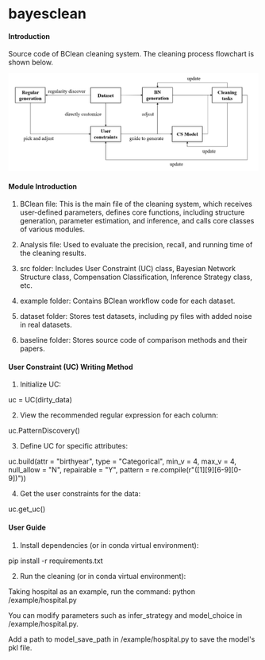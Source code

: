 # bayesclean

#### Introduction
Source code of BClean cleaning system. The cleaning process flowchart is shown below.

![](https://github.com/thethe-github/BClean/blob/master/img/overview.png)

#### Module Introduction

1. BClean file: This is the main file of the cleaning system, which receives user-defined parameters, defines core functions, including structure generation, parameter estimation, and inference, and calls core classes of various modules.

2. Analysis file: Used to evaluate the precision, recall, and running time of the cleaning results.

3. src folder: Includes User Constraint (UC) class, Bayesian Network Structure class, Compensation Classification, Inference Strategy class, etc.

4. example folder: Contains BClean workflow code for each dataset.

5. dataset folder: Stores test datasets, including py files with added noise in real datasets.

6. baseline folder: Stores source code of comparison methods and their papers.

#### User Constraint (UC) Writing Method
1. Initialize UC:

uc = UC(dirty_data)

2. View the recommended regular expression for each column:

uc.PatternDiscovery()

3. Define UC for specific attributes:

uc.build(attr = "birthyear", type = "Categorical", min_v = 4, max_v = 4, null_allow = "N", repairable = "Y", pattern = re.compile(r"([1][9][6-9][0-9])")) 

4. Get the user constraints for the data:

uc.get_uc()

#### User Guide

1. Install dependencies (or in conda virtual environment):

pip install -r requirements.txt

2. Run the cleaning (or in conda virtual environment):

Taking hospital as an example, run the command: python /example/hospital.py

You can modify parameters such as infer_strategy and model_choice in /example/hospital.py.

Add a path to model_save_path in /example/hospital.py to save the model's pkl file.

